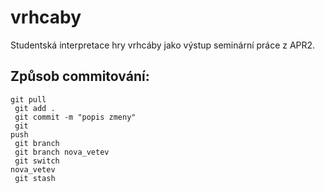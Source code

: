 # vrhcaby
Studentská interpretace hry vrhcáby jako výstup seminární práce z APR2.

## Způsob commitování:

<code>git pull<br>
git add .<br>
git commit -m "popis zmeny"<br>
git push<br>
git branch<br>
git branch nova_vetev<br>
git switch nova_vetev<br>
git stash</code>